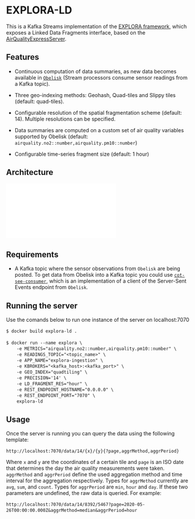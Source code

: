 # EXPLORA-LD

This is a Kafka Streams implementation of the [EXPLORA framework](https://www.mdpi.com/1424-8220/20/9/2737), which exposes a Linked Data Fragments interface, based on the [AirQualityExpressServer](https://github.com/linkedtimeseries/AirQualityExpressServer).

## Features

* Continuous computation of data summaries, as new data becomes available in [`Obelisk`](https://obelisk.ilabt.imec.be/api/v2/docs/) (Stream processors consume sensor readings from a Kafka topic).

* Three geo-indexing methods: Geohash, Quad-tiles and Slippy tiles (default: quad-tiles).

* Configurable resolution of the spatial fragmentation scheme (default: 14). Multiple resolutions can be specified.

* Data summaries are computed on a custom set of air quality variables supported by Obelisk (default: `airquality.no2::number,airquality.pm10::number`)

* Configurable time-series fragment size (default: 1 hour)

## Architecture

![Explora-LD](./explora-ld-arch.pdf)

## Requirements

* A Kafka topic where the sensor observations from `Obelisk` are being posted. To get data from Obelisk into a Kafka topic you could use [`cot-see-consumer`](https://gitlab.ilabt.imec.be/lordezan/cot-sse-consumer), which is an implementation of a client of the Server-Sent Events endpoint from `Obelisk`.


## Running the server

Use the comands below to run one instance of the server on localhost:7070

``` 
$ docker build explora-ld .

$ docker run --name explora \
	-e METRICS="airquality.no2::number,airquality.pm10::number" \
	-e READINGS_TOPIC="<topic_name>" \
	-e APP_NAME="explora-ingestion" \
	-e KBROKERS="<kafka_host>:<kafka_port>" \
	-e GEO_INDEX="quadtiling" \
	-e PRECISION='14' \
	-e LD_FRAGMENT_RES="hour" \
	-e REST_ENDPOINT_HOSTNAME="0.0.0.0" \
	-e REST_ENDPOINT_PORT="7070" \
	explora-ld
```

## Usage

Once the server is running you can query the data using the following template:

```
http://localhost:7070/data/14/{x}/{y}{?page,aggrMethod,aggrPeriod}
```

Where `x` and `y` are the coordinates of a certain tile and `page` is an ISO date that determines the day the air quality measurements were taken. 
`aggrMethod` and `aggrPeriod` define the used aggregation method and time interval for the aggregation respectively.
 Types for `aggrMethod` currently are `avg`, `sum`, and `count`. Types for `aggrPeriod` are `min`, `hour` and `day`.
 If these two parameters are undefined, the raw data is queried.
For example:

```
http://localhost:7070/data/14/8392/5467?page=2020-05-26T00:00:00.000Z&aggrMethod=median&aggrPeriod=hour
```


